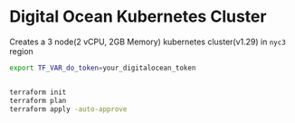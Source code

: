 # Digital Ocean Kubernetes Cluster

Creates a 3 node(2 vCPU, 2GB Memory) kubernetes cluster(v1.29)  in `nyc3` region

```bash
export TF_VAR_do_token=your_digitalocean_token
```
```bash 

terraform init
terraform plan
terraform apply -auto-approve
```
